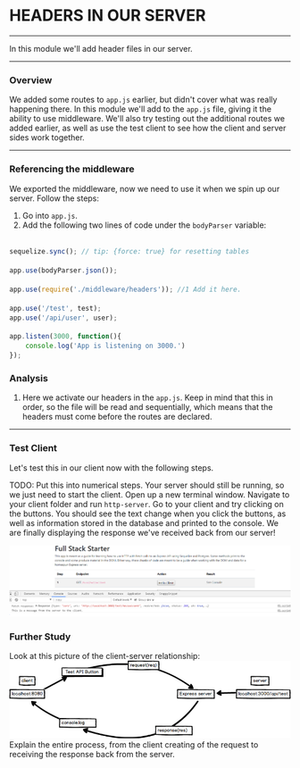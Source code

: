 # HEADERS IN OUR SERVER
---
In this module we'll add header files in our server.

<hr />

### Overview
We added some routes to `app.js` earlier, but didn't cover what was really happening there. In this module we'll add to the `app.js` file, giving it the ability to use middleware. We'll also try testing out the additional routes we added earlier, as well as use the test client to see how the client and server sides work together.

<hr />

### Referencing the middleware
We exported the middleware, now we need to use it when we spin up our server. Follow the steps:
1. Go into `app.js`.
2. Add the following two lines of code under the `bodyParser` variable:

```js

sequelize.sync(); // tip: {force: true} for resetting tables

app.use(bodyParser.json());

app.use(require('./middleware/headers')); //1 Add it here.

app.use('/test', test);
app.use('/api/user', user);

app.listen(3000, function(){
	console.log('App is listening on 3000.')
});


```
### Analysis
1. Here we activate our headers in the `app.js`. Keep in mind that this in order, so the file will be read and sequentially, which means that the headers must come before the routes are declared.
 
<hr />

### Test Client
Let's test this in our client now with the following steps.

TODO: Put this into numerical steps. 
Your server should still be running, so we just need to start the client. Open up a new terminal window. Navigate to your client folder and run `http-server`. Go to your client and try clicking on the buttons. You should see the text change when you click the buttons, as well as information stored in the database and printed to the console. We are finally displaying the response we've received back from our server!

![screenshot](assets/05-server-fix.PNG)

### Further Study
Look at this picture of the client-server relationship:
![client-server](assets/1-client-server-test-diagram.png) <br>
Explain the entire process, from the client creating of the request to receiving the response back from the server.